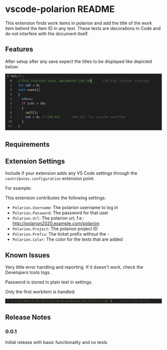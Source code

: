 # vscode-polarion README

This extension finds work items in polarion and add the title of the work item behind the item ID in any text. These texts are decorations in Code and do not interfere with the document itself.

## Features

After setup after any save expect the titles to be displayed like depicted below:

![Example](images/example1.jpg)

## Requirements



## Extension Settings

Include if your extension adds any VS Code settings through the `contributes.configuration` extension point.

For example:

This extension contributes the following settings:

* `Polarion.Username`: The polarion username to log in
* `Polarion.Password`: The password for that user
* `Polarion.Url`: The polarion url, f.e.: http://polarion2020.example.com/polarion
* `Polarion.Project`: The polarion project ID
* `Polarion.Prefix`: The ticket prefix without the -
* `Polarion.Color`: The color for the texts that are added


## Known Issues

Very little error handling and reporting. If it doesn't work, check the Developers tools logs.

Password is stored in plain text in settings.

Only the first workitem is handled:

![Example](images/limitation1.jpg)

## Release Notes


### 0.0.1

Initial release with basic functionality and no tests

